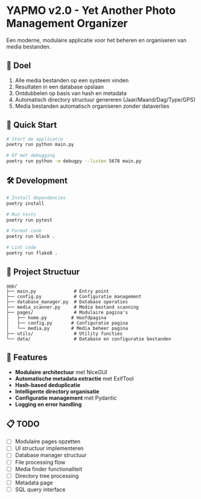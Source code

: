 # YAPMO v2.0 - Yet Another Photo Management Organizer

Een moderne, modulaire applicatie voor het beheren en organiseren van media bestanden.

## 🎯 Doel

1. Alle media bestanden op een systeem vinden
2. Resultaten in een database opslaan
3. Ontdubbelen op basis van hash en metadata
4. Automatisch directory structuur genereren (Jaar/Maand/Dag/Type/GPS)
5. Media bestanden automatisch organiseren zonder dataverlies

## 🚀 Quick Start

```bash
# Start de applicatie
poetry run python main.py

# Of met debugging
poetry run python -m debugpy --listen 5678 main.py
```

## 🛠️ Development

```bash
# Install dependencies
poetry install

# Run tests
poetry run pytest

# Format code
poetry run black .

# Lint code
poetry run flake8 .
```

## 📁 Project Structuur

```
app/
├── main.py              # Entry point
├── config.py            # Configuratie management
├── database_manager.py  # Database operaties
├── media_scanner.py     # Media bestand scanning
├── pages/               # Modulaire pagina's
│   ├── home.py         # Hoofdpagina
│   ├── config.py       # Configuratie pagina
│   └── media.py        # Media beheer pagina
├── utils/               # Utility functies
└── data/                # Database en configuratie bestanden
```

## 🔧 Features

- **Modulaire architectuur** met NiceGUI
- **Automatische metadata extractie** met ExifTool
- **Hash-based deduplicatie**
- **Intelligente directory organisatie**
- **Configuratie management** met Pydantic
- **Logging en error handling**

## 📋 TODO

- [ ] Modulaire pages opzetten
- [ ] UI structuur implementeren
- [ ] Database manager structuur
- [ ] File processing flow
- [ ] Media finder functionaliteit
- [ ] Directory tree processing
- [ ] Metadata page
- [ ] SQL query interface
